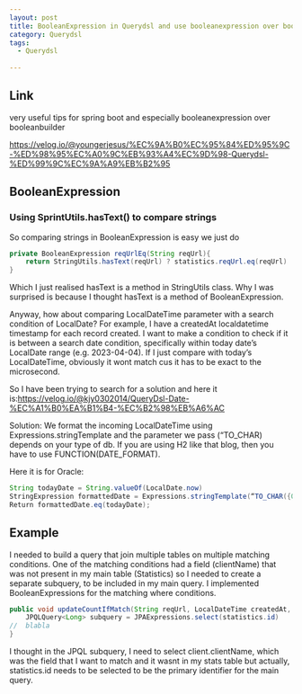 ```yaml
---
layout: post
title: BooleanExpression in Querydsl and use booleanexpression over booleanbuilder
category: Querydsl 
tags:
  - Querydsl
  
---
```

## Link
very useful tips for spring boot and especially booleanexpression over booleanbuilder

https://velog.io/@youngerjesus/%EC%9A%B0%EC%95%84%ED%95%9C-%ED%98%95%EC%A0%9C%EB%93%A4%EC%9D%98-Querydsl-%ED%99%9C%EC%9A%A9%EB%B2%95

## BooleanExpression
### Using SprintUtils.hasText() to compare strings
So comparing strings in BooleanExpression is easy we just do
```java
private BooleanExpression reqUrlEq(String reqUrl){
    return StringUtils.hasText(reqUrl) ? statistics.reqUrl.eq(reqUrl) : null;
}
```

Which I just realised hasText is a method in StringUtils class. Why I was 
surprised is because I thought hasText is a method of BooleanExpression.

Anyway, how about comparing LocalDateTime parameter with a search 
condition of LocalDate? For example, I have a createdAt localdatetime 
timestamp for each record created. I want to make a condition to check 
if it is between a search date condition, specifically within today 
date’s LocalDate range (e.g. 2023-04-04). If I just compare with today’s 
LocalDateTime, obviously it wont match cus it has to be exact to the 
microsecond.

So I have been trying to search for a solution and here it is:https://velog.io/@kjy0302014/QueryDsl-Date-%EC%A1%B0%EA%B1%B4-%EC%B2%98%EB%A6%AC

Solution:
We format the incoming LocalDateTime using Expressions.stringTemplate 
and the parameter we pass (“TO_CHAR) depends on your type of db. If you are using H2 like that blog, then you have to use FUNCTION(DATE_FORMAT).

Here it is for Oracle:

```java
String todayDate = String.valueOf(LocalDate.now)
StringExpression formattedDate = Expressions.stringTemplate(“TO_CHAR({0},’yyyy-mm-dd’)”, statistics.createdAt);
Return formattedDate.eq(todayDate);
```

## Example
I needed to build a query that join multiple tables on multiple matching conditions. One of the matching conditions had a field (clientName) that was not present in my main table (Statistics) so I needed to create a separate subquery, to be included in my main query. I implemented BooleanExpressions for the matching where conditions.

```java
public void updateCountIfMatch(String reqUrl, LocalDateTime createdAt, String statusCode, String clientName){
    JPQLQuery<Long> subquery = JPAExpressions.select(statistics.id)
//  blabla
}
```


I thought in the JPQL subquery, I need to select client.clientName, which was the field that I want to match and it wasnt in my stats table but actually, statistics.id needs to be selected to be the primary identifier for the main query.


